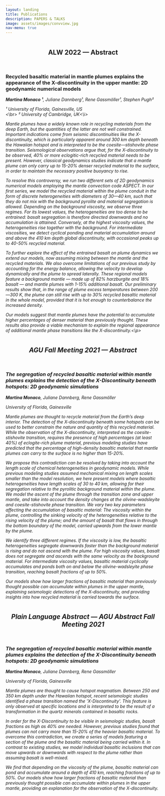 ```yaml
---
layout: landing
title: Publications
description: PAPERS & TALKS
image: assets/images/convview.jpg
nav-menu: true
---
```

<!-- Main -->
<div id="main">
	
<!-- Two -->
<section id="two" class="spotlights">
	<section>
		<a href="https://www.agu.org/Fall-Meeting" class="image">
			<img src="{% link assets/images/screenshot-100Ma.png %}" alt="" data-position="left" />
		</a>
		<div class="content">
			<div class="inner">
				<header class="major">
					<h2>ALW 2022 — Abstract</h2>
				</header>
    				<h3>Recycled basaltic material in mantle plumes explains the appearance of the X-discontinuity in the upper mantle: 2D geodynamic numerical models</h3>
    				<p><i> <b>Martina Monaco ¹</b>, Juliane Dannberg¹, Rene Gassmöller¹, Stephen Pugh²</i></p>
    				<i>¹ University of Florida, Gainesville, US </i><br><\br>
				<i>² University of Cambridge, UK<\i>
    				<br><p>
<p>Mantle plumes have a widely known role in recycling materials from the deep Earth, but the quantities of the latter are not well constrained. Important indications come from seismic discontinuities like the X-discontinuity, which is particularly apparent around 300 km depth beneath the Hawaiian hotspot and is interpreted to be the coesite—stishovite phase transition. Seismological observations argue that, for the X-discontinuity to be observed, 40% or more eclogitic-rich recycled material needs to be present. However, classical geodynamics studies indicate that a mantle plume can only carry up to 15-20% denser recycled material to the surface, in order to maintain the necessary positive buoyancy to rise.

To resolve this controversy, we run two different sets of 2D geodynamics numerical models employing the mantle convection code ASPECT. In our first series, we model the recycled material within the plume conduit in the form of discrete heterogeneities with diameters of 30—40 km, such that they do not mix with the background pyrolite and material segregation is allowed. Depending on the background viscosity, we observe three regimes. For its lowest values, the heterogeneities are too dense to be entrained: basalt segregation is therefore directed downwards and no accumulation is attained. Conversely, at the highest viscosity values, the heterogeneities rise together with the background. For intermediate viscosities, we detect cyclical ponding and material accumulation around and above the 410 km depth global discontinuity, with occasional peaks up to 40-50% recycled material.

To further explore the effect of the entrained basalt on plume dynamics we extend our models, now assuming mixing between the mantle and the recycled materials. We also overcome limitations of our previous study by accounting for the energy balance, allowing the velocity to develop dynamically and the plume to spread laterally.
These regional models feature a background mantle — made up of 82% harzburgite and 18% basalt — and mantle plumes with 1-15% additional basalt.
Our preliminary results show that, in the range of plume excess temperatures between 200—300 K, the plume can still rise with up to 30% recycled basaltic material in the whole model, provided that it is hot enough to counterbalance the increased density. 

Our models suggest that mantle plumes have the potential to accumulate higher percentages of denser material than previously thought. 
These results also provide a viable mechanism to explain the regional appearance of additional mantle phase transitions like the X-discontinuity.<\p>


<section id="two" class="spotlights">
	<section>
		<a href="https://www.agu.org/Fall-Meeting" class="image">
			<img src="{% link assets/images/screenshot-100Ma.png %}" alt="" data-position="left" />
		</a>
		<div class="content">
			<div class="inner">
				<header class="major">
					<h2>AGU Fall Meeting 2021 — Abstract </h2>
				</header>
    				<h3>The segregation of recycled basaltic material within mantle plumes explains the detection of the X-Discontinuity beneath hotspots: 2D geodynamic simulations</h3>
    				<p><i> <b>Martina Monaco</b>, Juliane Dannberg, Rene Gassmöller</i></p>
    				<i> University of Florida, Gainesville </i>
    				<br><p>

<p>Mantle plumes are thought to recycle material from the Earth’s deep interior. 
The detection of the X-discontinuity beneath some hotspots can be used to better constrain the nature and quantity of this recycled material. 					While the observation of the X-discontinuity, interpreted as the coesite-stishovite transition, requires the presence of high percentages (at 					least 40%) of eclogite-rich plume material, previous modeling studies have predicted that the percentage of high-density basaltic material that 				mantle plumes can carry to the surface is no higher than 15-20%.

We propose this contradiction can be resolved by taking into account the length scale of chemical heterogeneities in geodynamic models. While 					previous modeling studies assumed     mechanical mixing on length scales smaller than the model resolution, we here present models where basaltic heterogeneities have length scales of 30 to 40 km, allowing for their   segregation relative to the pyrolitic background material within the plume. We model the ascent of the plume through the transition zone and upper mantle, and take into account    the density changes at the olivine-wadsleyite and coesite-stishovite phase transition. We vary two key parameters affecting the accumulation of basaltic material: The viscosity    within the plume, controlling the sinking velocity of the heterogeneities relative to the rising velocity of the plume; and the amount of basalt that flows in through the bottom boundary of the model, carried upwards from the lower mantle by the plume.

We identify three different regimes. If the viscosity is low, the basaltic heterogeneities segregate downwards faster than the background material is rising and do not ascend with the plume. For high viscosity values, basalt does not segregate and ascends with the same velocity as the background material. For intermediate viscosity values, basaltic material cyclically accumulates and ponds both on and below the olivine-wadsleyite phase transition, reaching basalt fractions of up to 50%.

Our models show how larger fractions of basaltic material than previously thought possible can accumulate within plumes in the upper mantle, explaining seismologic detections of the X-discontinuity, and providing insights into how recycled material is carried towards the surface.
			<!-- </div>
   		</div>
   	</section> -->
  	<section>
		<a href="https://www.agu.org/Fall-Meeting" class="image">
			<img src="{% link assets/images/2e20,12000-hefesto-annotated.0129.png %}" alt="" data-position="right" />
		</a>
		<div class="content">
			<div class="inner">
				<header class="major">
					<h2>Plain Language Abstract — AGU Abstract Fall Meeting 2021</h2>
				</header>
    <h3>The segregation of recycled basaltic material within mantle plumes explains the detection of the X-Discontinuity beneath hotspots: 2D geodynamic simulations</h3>
    <p><i> <b>Martina Monaco</b>, Juliane Dannberg, Rene Gassmöller</i></p>
    <i> University of Florida, Gainesville </i>
    <br><p>
				<p>Mantle plumes are thought to cause hotspot magmatism. Between 250 and 350 km depth under the Hawaiian hotspot, recent seismologic studies identified a phase transition named the 'X-Discontinuity'. This feature is only observed at specific locations and is interpreted to be the result of a transformation in the quartz minerals contained in basaltic rocks.

In order for the X-Discontinuity to be visible in seismologic studies, basalt fractions as high as 40% are needed. However, previous studies found that plumes can not carry more than 15-20% of the heavier basaltic material.
To overcome this contradiction, we create a series of models featuring a section of the plume and the basaltic material being carried within it. In contrast to existing studies, we model individual basaltic inclusions that can move upwards or downwards with respect to the plume rather than assuming basalt is well-mixed.

We find that depending on the viscosity of the plume, basaltic material can pond and accumulate around a depth of 410 km, reaching fractions of up to 50%.
Our models show how larger fractions of basaltic material than previously thought possible can accumulate within plumes in the upper mantle, providing an explanation for the observation of the X-discontinuity.
</p>
			<!-- </div>
		</div>
	</section> -->
